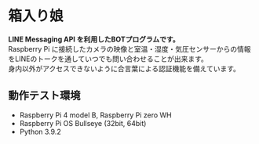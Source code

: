 # 箱入り娘
**LINE Messaging API を利用したBOTプログラムです。**  
Raspberry Pi に接続したカメラの映像と室温・湿度・気圧センサーからの情報をLINEのトークを通していつでも問い合わせることが出来ます。  
身内以外がアクセスできないように合言葉による認証機能を備えています。

## 動作テスト環境
- Raspberry Pi 4 model B, Raspberry Pi zero WH
- Raspberry Pi OS Bullseye (32bit, 64bit)
- Python 3.9.2
